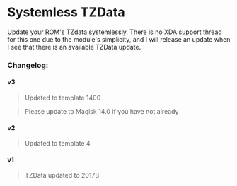 # Systemless TZData

Update your ROM's TZdata systemlessly. There is no XDA support thread for this one due to the module's simplicity, and I will release an update when I see that there is an available TZData update.



### Changelog:

#### v3

>Updated to template 1400

>Please update to Magisk 14.0 if you have not already

#### v2

>Updated to template 4

#### v1

>TZData updated to 2017B
